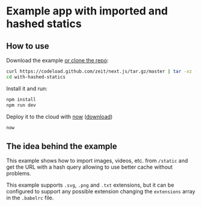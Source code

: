 # Example app with imported and hashed statics

## How to use

Download the example [or clone the repo](https://github.com/zeit/next.js):

```bash
curl https://codeload.github.com/zeit/next.js/tar.gz/master | tar -xz --strip=2 next.js-master/examples/with-hashed-statics
cd with-hashed-statics
```

Install it and run:

```bash
npm install
npm run dev
```

Deploy it to the cloud with [now](https://zeit.co/now) ([download](https://zeit.co/download))

```bash
now
```

## The idea behind the example

This example shows how to import images, videos, etc. from `/static` and get the URL with a hash query allowing to use better cache without problems.

This example supports `.svg`, `.png` and `.txt` extensions, but it can be configured to support any possible extension changing the `extensions` array in the `.babelrc` file.